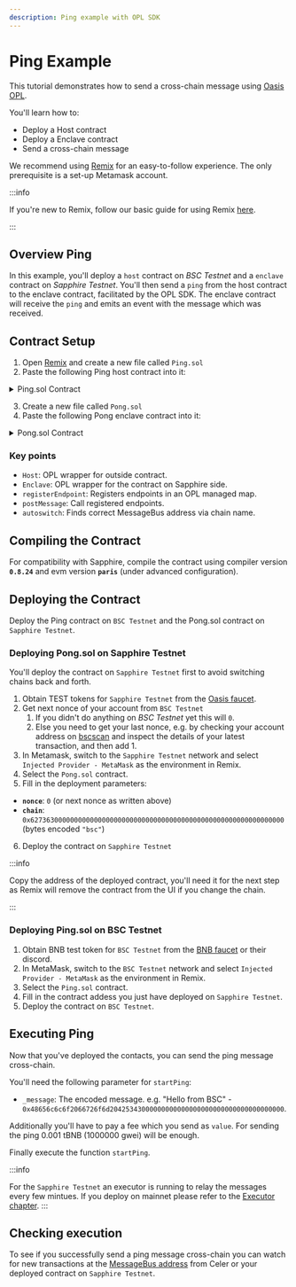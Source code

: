 ```yaml
---
description: Ping example with OPL SDK
---
```


# Ping Example

This tutorial demonstrates how to send a cross-chain message using
[Oasis OPL].

[Oasis OPL]: ./README.md

You'll learn how to:

 - Deploy a Host contract
 - Deploy a Enclave contract
 - Send a cross-chain message

We recommend using [Remix] for an easy-to-follow experience.
The only prerequisite is a set-up Metamask account.

:::info

If you're new to Remix, follow our basic guide for using Remix
[here][dapp-remix].

[dapp-remix]: ../../tools/remix.md

:::

## Overview Ping

In this example, you'll deploy a `host` contract on *BSC Testnet* and a `enclave`
contract on *Sapphire Testnet*.
You'll then send a `ping` from the host contract to the enclave contract,
facilitated by the OPL SDK.
The enclave contract will receive the `ping` and emits an event with the
message which was received.

## Contract Setup

1. Open [Remix] and create a new file called `Ping.sol`
2. Paste the following Ping host contract into it:

 <details>
    <summary> Ping.sol Contract </summary>

    ```solidity title="Ping.sol" showLineNumbers
    // SPDX-License-Identifier: MIT
    pragma solidity ^0.8.0;

    import {Host, Result} from "@oasisprotocol/sapphire-contracts/contracts/OPL.sol";

    contract Ping is Host {
        event MessageReceived(bytes message);

        constructor(address pong) Host(pong) {
            registerEndpoint("pongMessage", _pongMessage);
        }

        function startPing (bytes calldata _message) external payable {
            postMessage("ping", abi.encode(_message));
        }

        function _pongMessage(bytes calldata _args) internal returns (Result) {
            (bytes memory message) = abi.decode((_args), (bytes));
            emit MessageReceived(message);
            return Result.Success;
        }
    }
    ```
</details>

3. Create a new file called `Pong.sol`
4. Paste the following Pong enclave contract into it:

 <details>
    <summary> Pong.sol Contract </summary>

    ```solidity title="Pong.sol" showLineNumbers
    // SPDX-License-Identifier: MIT
    pragma solidity ^0.8.0;

    import {Enclave, Result, autoswitch} from "@oasisprotocol/sapphire-contracts/contracts/OPL.sol";

    contract Pong is Enclave {
        event MessageReceived(bytes message);

        constructor(uint nonce, bytes32 chain) Enclave(computeAddress(msg.sender, nonce), autoswitch(chain)) {
            registerEndpoint("ping", _pingMessage);
        }

        function _pingMessage(bytes calldata _args) internal returns (Result) {
            (bytes memory message) = abi.decode((_args), (bytes));
            emit MessageReceived(message);
            return Result.Success;
        }

        function computeAddress(address _origin, uint _nonce) public pure returns (address) {
            if (_nonce == 0x00) {
                return address(uint160(uint256(keccak256(abi.encodePacked(
                    bytes1(0xd6), bytes1(0x94), _origin, bytes1(0x80)
                )))));
            }
            if (_nonce <= 0x7f) {
                return address(uint160(uint256(keccak256(abi.encodePacked(
                    bytes1(0xd6), bytes1(0x94), _origin, bytes1(uint8(_nonce))
                )))));
            }
            if (_nonce <= 0xff) {
                return address(uint160(uint256(keccak256(abi.encodePacked(
                    bytes1(0xd7), bytes1(0x94), _origin, bytes1(0x81), uint8(_nonce)
                )))));
            }
            if (_nonce <= 0xffff) {
                return address(uint160(uint256(keccak256(abi.encodePacked(
                    bytes1(0xd8), bytes1(0x94), _origin, bytes1(0x82), uint16(_nonce)
                )))));
            }
            if (_nonce <= 0xffffff) {
                return address(uint160(uint256(keccak256(abi.encodePacked(
                    bytes1(0xd9), bytes1(0x94), _origin, bytes1(0x83), uint24(_nonce)
                )))));
            }
            return address(uint160(uint256(keccak256(abi.encodePacked(
                bytes1(0xda), bytes1(0x94), _origin, bytes1(0x84), uint32(_nonce)
            )))));
        }
    }
    ```
</details>

### Key points

- `Host`: OPL wrapper for outside contract.
- `Enclave`: OPL wrapper for the contract on Sapphire side.
- `registerEndpoint`: Registers endpoints in an OPL managed map.
- `postMessage`: Call registered endpoints.
- `autoswitch`: Finds correct MessageBus address via chain name.

## Compiling the Contract

For compatibility with Sapphire, compile the contract using compiler version
**`0.8.24`** and evm version **`paris`** (under advanced configuration).

## Deploying the Contract

Deploy the Ping contract on `BSC Testnet` and the Pong.sol contract on
`Sapphire Testnet`.

### Deploying Pong.sol on Sapphire Testnet

You'll deploy the contract on `Sapphire Testnet` first to avoid switching chains
back and forth.

1. Obtain TEST tokens for `Sapphire Testnet` from the [Oasis faucet].
2. Get next nonce of your account from `BSC Testnet`
   1. If you didn't do anything on *BSC Testnet* yet this will `0`.
   2. Else you need to get your last nonce, e.g. by checking your account
address on [bscscan](https://testnet.bscscan.com/) and inspect the details
of your latest transaction, and then add 1.
3. In Metamask, switch to the `Sapphire Testnet` network and select
   `Injected Provider - MetaMask` as the environment in Remix.
4. Select the `Pong.sol` contract.
5. Fill in the deployment parameters:

- **`nonce`**: `0` (or next nonce as written above)
- **`chain`**: `0x6273630000000000000000000000000000000000000000000000000000000000`
  (bytes encoded `"bsc"`)

6. Deploy the contract on `Sapphire Testnet`

:::info

Copy the address of the deployed contract, you'll need it for the next step as
Remix will remove the contract from the UI if you change the chain.

:::

[Oasis Faucet]: https://faucet.testnet.oasis.io/

### Deploying Ping.sol on BSC Testnet

1. Obtain BNB test token for `BSC Testnet` from the [BNB faucet] or their
   discord.
2. In MetaMask, switch to the `BSC Testnet` network and select
   `Injected Provider - MetaMask` as the environment in Remix.
3. Select the `Ping.sol` contract.
4. Fill in the contract addess you just have deployed on `Sapphire Testnet`.
5. Deploy the contract on `BSC Testnet`.

[BNB faucet]: https://www.bnbchain.org/en/testnet-faucet

## Executing Ping

Now that you've deployed the contacts, you can send the ping message
cross-chain.

You'll need the following parameter for `startPing`:

- `_message`: The encoded message. e.g. "Hello from BSC" -
  `0x48656c6c6f2066726f6d20425343000000000000000000000000000000000000`.

Additionally you'll have to pay a fee which you send as `value`. For sending the
ping 0.001 tBNB (1000000 gwei) will be enough.

Finally execute the function `startPing`.

:::info

For the `Sapphire Testnet` an executor is running to relay the messages every
few mintues. If you deploy on mainnet please refer to the [Executor chapter].
:::

[Executor chapter]:  ../celer/README.md#executor

## Checking execution

To see if you successfully send a ping message cross-chain you can watch for
new transactions at the [MessageBus address] from Celer or your deployed
contract on `Sapphire Testnet`.

[MessageBus address]: https://explorer.oasis.io/testnet/sapphire/address/0x9Bb46D5100d2Db4608112026951c9C965b233f4D

[Remix]: https://remix.ethereum.org/
